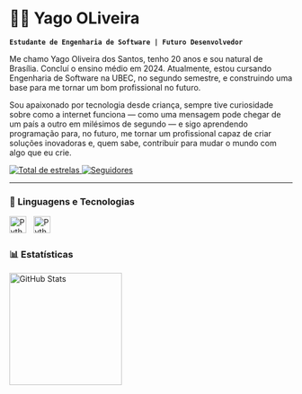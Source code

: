 # 👨‍💻 Yago OLiveira 

**`Estudante de Engenharia de Software | Futuro Desenvolvedor`**

Me chamo Yago Oliveira dos Santos, tenho 20 anos e sou natural de Brasília. Concluí o ensino médio em 2024. Atualmente, estou cursando Engenharia de Software na UBEC, no segundo semestre, e construindo uma base para me tornar um bom profissional no futuro.

Sou apaixonado por tecnologia desde criança, sempre tive curiosidade sobre como a internet funciona — como uma mensagem pode chegar de um país a outro em milésimos de segundo — e sigo aprendendo programação para, no futuro, me tornar um profissional capaz de criar soluções inovadoras e, quem sabe, contribuir para mudar o mundo com algo que eu crie.

<p align="left">

<a href="https://github.com/YaGoSkktm?tab=repositories&sort=stargazers">
        <img 
            alt="Total de estrelas" 
            title="Total de estrelas GitHub" 
            src="https://custom-icon-badges.demolab.com/github/stars/YaGoSkktm?color=FFE680&style=for-the-badge&labelColor=FFF176&logo=star&label=estrelas"
        />
    </a>
    <a href="https://github.com/YaGoSkktm?tab=followers">
        <img 
            alt="Seguidores" 
            title="Me siga no GitHub" 
            src="https://custom-icon-badges.demolab.com/github/followers/YaGoSkktm?color=236ad3&labelColor=1155ba&style=for-the-badge&logo=github&label=Seguidores&logoColor=white"
        />
    </a>
</p>
   

---

### 🤖 Linguagens e Tecnologias

<img 
    align="left" 
    alt="Python" 
    title="Python"
    width="30px" 
    style="padding-right: 10px;" 
    src="https://cdn.jsdelivr.net/gh/devicons/devicon@latest/icons/python/python-original.svg" 
/>

<img 
    align="left" 
    alt="Python" 
    title="Python"
    width="30px" 
    style="padding-right: 10px;" 
    src="https://cdn.jsdelivr.net/gh/devicons/devicon@latest/icons/c/c-line.svg" 
/>

<br/>
<br/>

### 📊 Estatísticas

<p>
  <img 
    align="left" 
    alt="GitHub Stats" 
    height="200" 
    style="padding-right: 10px;" 
    src="https://github-readme-stats.vercel.app/api?username=YaGoSkktm&show_icons=true&theme=tokyonight&include_all_commits=true&locale=pt-br" 
  />


</p>
